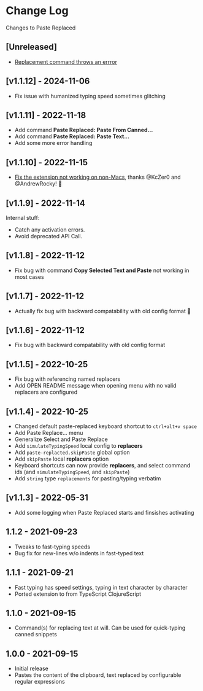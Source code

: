 # Change Log

Changes to Paste Replaced

## [Unreleased]

- [Replacement command throws an errror](https://github.com/PEZ/paste-replaced/issues/7)

## [v1.1.12] - 2024-11-06

- Fix issue with humanized typing speed sometimes glitching

## [v1.1.11] - 2022-11-18

- Add command **Paste Replaced: Paste From Canned...**
- Add command **Paste Replaced: Paste Text...**
- Add some more error handling

## [v1.1.10] - 2022-11-15

- [Fix the extension not working on non-Macs](https://github.com/PEZ/paste-replaced/issues/4), thanks @KcZer0 and @AndrewRocky! 🙏

## [v1.1.9] - 2022-11-14

Internal stuff:

- Catch any activation errors.
- Avoid deprecated API Call.

## [v1.1.8] - 2022-11-12

- Fix bug with command **Copy Selected Text and Paste** not working in most cases

## [v1.1.7] - 2022-11-12

- Actually fix bug with backward compatability with old config format 🤦

## [v1.1.6] - 2022-11-12

- Fix bug with backward compatability with old config format

## [v1.1.5] - 2022-10-25

- Fix bug with referencing named replacers
- Add OPEN README message when opening menu with no valid replacers are configured

## [v1.1.4] - 2022-10-25

- Changed default paste-replaced keyboard shortcut to `ctrl+alt+v space`
- Add Paste Replace... menu
- Generalize Select and Paste Replace
- Add `simulateTypingSpeed` local config to **replacers**
- Add `paste-replacted.skipPaste` global option
- Add `skipPaste` local **replacers** option
- Keyboard shortcuts can now provide **replacers**, and select command ids (and `simulateTypingSpeed`, and `skipPaste`)
- Add `string` type `replacements` for pasting/typing verbatim

## [v1.1.3] - 2022-05-31

- Add some logging when Paste Replaced starts and finsishes activating

## 1.1.2 - 2021-09-23

- Tweaks to fast-typing speeds
- Bug fix for new-lines w/o indents in fast-typed text

## 1.1.1 - 2021-09-21

- Fast typing has speed settings, typing in text character by character
- Ported extension to from TypeScript ClojureScript

## 1.1.0 - 2021-09-15

- Command(s) for replacing text at will. Can be used for quick-typing canned snippets

## 1.0.0 - 2021-09-15

- Initial release
- Pastes the content of the clipboard, text replaced by configurable regular expressions